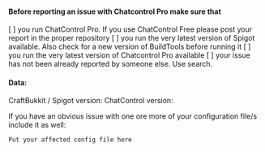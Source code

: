 #### Before reporting an issue with Chatcontrol Pro make sure that

[ ] you run ChatControl Pro. If you use ChatControl Free please post your report in the proper repository
[ ] you run the very latest version of Spigot available. Also check for a new version of BuildTools before running it
[ ] you run the very latest version of Chatcontrol Pro available
[ ] your issue has not been already reported by someone else. Use search.

#### Data:
CraftBukkit / Spigot version:
ChatControl version:


If you have an obvious issue with one ore more of your configuration file/s include it as well:

```
Put your affected config file here
```
